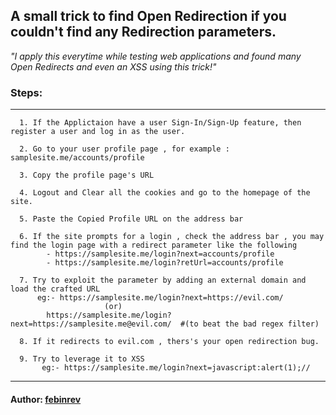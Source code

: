 ## A small trick to find Open Redirection if you couldn't find any Redirection parameters.

*"I apply this everytime while testing web applications and found many Open Redirects and even an XSS using this trick!"*

### Steps:
------------------------------------------------------------------------------------------------------------------------------------------------------------
      1. If the Applictaion have a user Sign-In/Sign-Up feature, then register a user and log in as the user.
      
      2. Go to your user profile page , for example : samplesite.me/accounts/profile
      
      3. Copy the profile page's URL
      
      4. Logout and Clear all the cookies and go to the homepage of the site.
      
      5. Paste the Copied Profile URL on the address bar 
      
      6. If the site prompts for a login , check the address bar , you may find the login page with a redirect parameter like the following
            - https://samplesite.me/login?next=accounts/profile
            - https://samplesite.me/login?retUrl=accounts/profile
      
      7. Try to exploit the parameter by adding an external domain and load the crafted URL
          eg:- https://samplesite.me/login?next=https://evil.com/
                         (or)
            https://samplesite.me/login?next=https://samplesite.me@evil.com/  #(to beat the bad regex filter)
      
      8. If it redirects to evil.com , thers's your open redirection bug.
       
      9. Try to leverage it to XSS
           eg:- https://samplesite.me/login?next=javascript:alert(1);//

-------------------------------------------------------------------------------------------------------------------------------------------------------------
       
 #### Author:  [febinrev](https://twitter.com/febinrev) 
